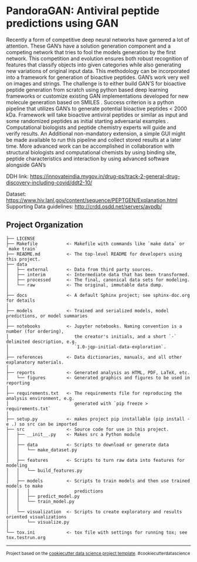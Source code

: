 # PandoraGAN: Antiviral peptide predictions using GAN

Recently a form of competitive deep neural networks have garnered a lot of attention. These GAN’s have a solution generation component and a competing network that tries to fool the models generation by the first network. This competition and evolution ensures both robust recognition of features that classify objects into given categories while also generating new variations of original input data. This methodology can be incorporated into a framework for generation of bioactive peptides. GAN’s work very well on images and strings. The challenge is to either build GAN’S for bioactive peptide generation from scratch using python based deep learning frameworks or customize existing GAN implementations developed for new molecule generation based on SMILES . Success criterion is a python pipeline that utilizes GAN’s to generate potential bioactive peptides < 2000 kDa. Framework will take bioactive antiviral peptides or similar as input and some randomized peptides as initial starting adversarial examples . Computational biologists and peptide chemistry experts will guide and verify results. An Additional non-mandatory extension, a simple GUI might be made available to run this pipeline and collect stored results at a later time. More advanced work can be accomplished in collaboration with structural biologists and computational chemists by using binding site, peptide characteristics and interaction by using advanced software alongside GAN’s

DDH link:
https://innovateindia.mygov.in/drug-ps/track-2-general-drug-discovery-including-covid/ddt2-10/

Dataset: https://www.hiv.lanl.gov/content/sequence/PEPTGEN/Explanation.html
Supporting Data guidelines: http://crdd.osdd.net/servers/avpdb/


Project Organization
------------

    ├── LICENSE
    ├── Makefile           <- Makefile with commands like `make data` or `make train`
    ├── README.md          <- The top-level README for developers using this project.
    ├── data
    │   ├── external       <- Data from third party sources.
    │   ├── interim        <- Intermediate data that has been transformed.
    │   ├── processed      <- The final, canonical data sets for modeling.
    │   └── raw            <- The original, immutable data dump.
    │
    ├── docs               <- A default Sphinx project; see sphinx-doc.org for details
    │
    ├── models             <- Trained and serialized models, model predictions, or model summaries
    │
    ├── notebooks          <- Jupyter notebooks. Naming convention is a number (for ordering),
    │                         the creator's initials, and a short `-` delimited description, e.g.
    │                         `1.0-jqp-initial-data-exploration`.
    │
    ├── references         <- Data dictionaries, manuals, and all other explanatory materials.
    │
    ├── reports            <- Generated analysis as HTML, PDF, LaTeX, etc.
    │   └── figures        <- Generated graphics and figures to be used in reporting
    │
    ├── requirements.txt   <- The requirements file for reproducing the analysis environment, e.g.
    │                         generated with `pip freeze > requirements.txt`
    │
    ├── setup.py           <- makes project pip installable (pip install -e .) so src can be imported
    ├── src                <- Source code for use in this project.
    │   ├── __init__.py    <- Makes src a Python module
    │   │
    │   ├── data           <- Scripts to download or generate data
    │   │   └── make_dataset.py
    │   │
    │   ├── features       <- Scripts to turn raw data into features for modeling
    │   │   └── build_features.py
    │   │
    │   ├── models         <- Scripts to train models and then use trained models to make
    │   │   │                 predictions
    │   │   ├── predict_model.py
    │   │   └── train_model.py
    │   │
    │   └── visualization  <- Scripts to create exploratory and results oriented visualizations
    │       └── visualize.py
    │
    └── tox.ini            <- tox file with settings for running tox; see tox.testrun.org


--------

<p><small>Project based on the <a target="_blank" href="https://drivendata.github.io/cookiecutter-data-science/">cookiecutter data science project template</a>. #cookiecutterdatascience</small></p>
